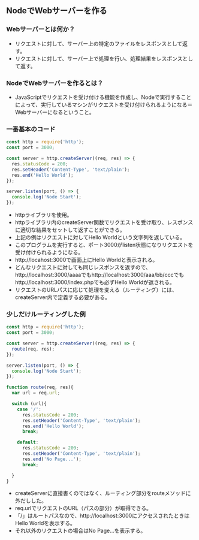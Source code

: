 ## NodeでWebサーバーを作る

### Webサーバーとは何か？

- リクエストに対して、サーバー上の特定のファイルをレスポンスとして返す。
- リクエストに対して、サーバー上で処理を行い、処理結果をレスポンスとして返す。

### NodeでWebサーバーを作るとは？

- JavaScriptでリクエストを受け付ける機能を作成し、Nodeで実行することによって、実行しているマシンがリクエストを受け付けられるようになる＝Webサーバーになるということ。

### 一番基本のコード

```jsx
const http = require('http');
const port = 3000;

const server = http.createServer((req, res) => {
  res.statusCode = 200;
  res.setHeader('Content-Type', 'text/plain');
  res.end('Hello World');
});

server.listen(port, () => {
  console.log('Node Start');
});
```

- httpライブラリを使用。
- httpライブラリ内のcreateServer関数でリクエストを受け取り、レスポンスに適切な結果をセットして返すことができる。
- 上記の例はリクエストに対してHello Worldという文字列を返している。
- このプログラムを実行すると、ポート3000がlisten状態になりリクエストを受け付けられるようになる。
- http://locahost:3000で画面上にHello Worldと表示される。
- どんなリクエストに対しても同じレスポンスを返すので、http://localhost:3000/aaaaでもhttp://localhost:3000/aaa/bb/cccでもhttp://localhost:3000/index.phpでも必ずHello Worldが返される。
- リクエストのURLパスに応じて処理を変える（ルーティング）には、createServer内で定義する必要がある。

### 少しだけルーティングした例

```jsx
const http = require('http');
const port = 3000;

const server = http.createServer((req, res) => {
  route(req, res);
});

server.listen(port, () => {
  console.log('Node Start');
});

function route(req, res){
  var url = req.url;

  switch (url){
    case '/':
      res.statusCode = 200;
      res.setHeader('Content-Type', 'text/plain');
      res.end('Hello World');
      break;

    default:
      res.statusCode = 200;
      res.setHeader('Content-Type', 'text/plain');
      res.end('No Page...');
      break;

  }
}
```

- createServerに直接書くのではなく、ルーティング部分をrouteメソッドに外だしした。
- req.urlでリクエストのURL（パスの部分）が取得できる。
- 「/」はルートパスなので、http://localhost:3000にアクセスされたときはHello Worldを表示する。
- それ以外のリクエストの場合はNo Page...を表示する。